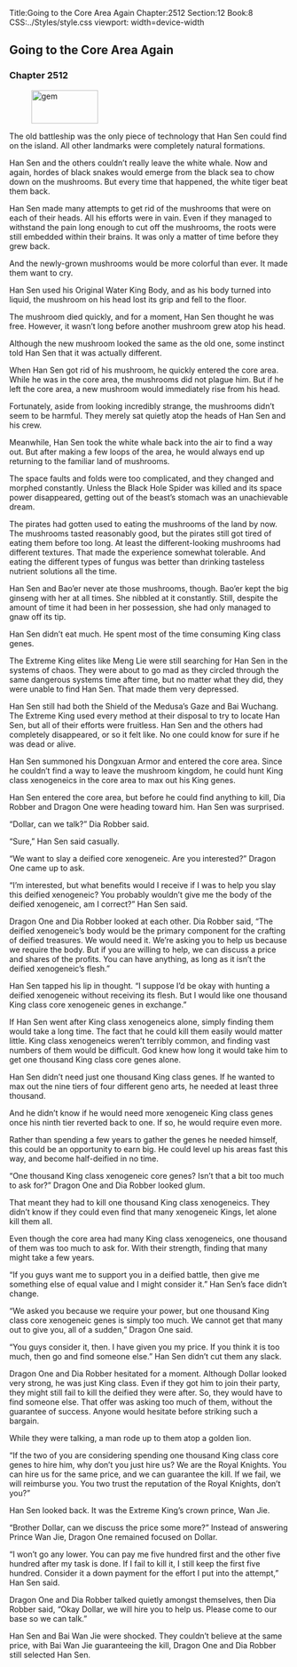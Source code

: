 Title:Going to the Core Area Again 
Chapter:2512 
Section:12 
Book:8 
CSS:../Styles/style.css 
viewport: width=device-width
  
## Going to the Core Area Again
### Chapter 2512
  
<figure>
	<img src="../Images/gem.gif" alt="gem" id="gem" width="120" height="60" />
</figure>
  

  
The old battleship was the only piece of technology that Han Sen could find on the island. All other landmarks were completely natural formations.

Han Sen and the others couldn’t really leave the white whale. Now and again, hordes of black snakes would emerge from the black sea to chow down on the mushrooms. But every time that happened, the white tiger beat them back.

Han Sen made many attempts to get rid of the mushrooms that were on each of their heads. All his efforts were in vain. Even if they managed to withstand the pain long enough to cut off the mushrooms, the roots were still embedded within their brains. It was only a matter of time before they grew back.

And the newly-grown mushrooms would be more colorful than ever. It made them want to cry.

Han Sen used his Original Water King Body, and as his body turned into liquid, the mushroom on his head lost its grip and fell to the floor.

The mushroom died quickly, and for a moment, Han Sen thought he was free. However, it wasn’t long before another mushroom grew atop his head.

Although the new mushroom looked the same as the old one, some instinct told Han Sen that it was actually different.

When Han Sen got rid of his mushroom, he quickly entered the core area. While he was in the core area, the mushrooms did not plague him. But if he left the core area, a new mushroom would immediately rise from his head.

Fortunately, aside from looking incredibly strange, the mushrooms didn’t seem to be harmful. They merely sat quietly atop the heads of Han Sen and his crew.

Meanwhile, Han Sen took the white whale back into the air to find a way out. But after making a few loops of the area, he would always end up returning to the familiar land of mushrooms.

The space faults and folds were too complicated, and they changed and morphed constantly. Unless the Black Hole Spider was killed and its space power disappeared, getting out of the beast’s stomach was an unachievable dream.

The pirates had gotten used to eating the mushrooms of the land by now. The mushrooms tasted reasonably good, but the pirates still got tired of eating them before too long. At least the different-looking mushrooms had different textures. That made the experience somewhat tolerable. And eating the different types of fungus was better than drinking tasteless nutrient solutions all the time.

Han Sen and Bao’er never ate those mushrooms, though. Bao’er kept the big ginseng with her at all times. She nibbled at it constantly. Still, despite the amount of time it had been in her possession, she had only managed to gnaw off its tip.

Han Sen didn’t eat much. He spent most of the time consuming King class genes.

The Extreme King elites like Meng Lie were still searching for Han Sen in the systems of chaos. They were about to go mad as they circled through the same dangerous systems time after time, but no matter what they did, they were unable to find Han Sen. That made them very depressed.

Han Sen still had both the Shield of the Medusa’s Gaze and Bai Wuchang. The Extreme King used every method at their disposal to try to locate Han Sen, but all of their efforts were fruitless. Han Sen and the others had completely disappeared, or so it felt like. No one could know for sure if he was dead or alive.

Han Sen summoned his Dongxuan Armor and entered the core area. Since he couldn’t find a way to leave the mushroom kingdom, he could hunt King class xenogeneics in the core area to max out his King genes.

Han Sen entered the core area, but before he could find anything to kill, Dia Robber and Dragon One were heading toward him. Han Sen was surprised.

“Dollar, can we talk?” Dia Robber said.

“Sure,” Han Sen said casually.

“We want to slay a deified core xenogeneic. Are you interested?” Dragon One came up to ask.

“I’m interested, but what benefits would I receive if I was to help you slay this deified xenogeneic? You probably wouldn’t give me the body of the deified xenogeneic, am I correct?” Han Sen said.

Dragon One and Dia Robber looked at each other. Dia Robber said, “The deified xenogeneic’s body would be the primary component for the crafting of deified treasures. We would need it. We’re asking you to help us because we require the body. But if you are willing to help, we can discuss a price and shares of the profits. You can have anything, as long as it isn’t the deified xenogeneic’s flesh.”

Han Sen tapped his lip in thought. “I suppose I’d be okay with hunting a deified xenogeneic without receiving its flesh. But I would like one thousand King class core xenogeneic genes in exchange.”

If Han Sen went after King class xenogeneics alone, simply finding them would take a long time. The fact that he could kill them easily would matter little. King class xenogeneics weren’t terribly common, and finding vast numbers of them would be difficult. God knew how long it would take him to get one thousand King class core genes alone.

Han Sen didn’t need just one thousand King class genes. If he wanted to max out the nine tiers of four different geno arts, he needed at least three thousand.

And he didn’t know if he would need more xenogeneic King class genes once his ninth tier reverted back to one. If so, he would require even more.

Rather than spending a few years to gather the genes he needed himself, this could be an opportunity to earn big. He could level up his areas fast this way, and become half-deified in no time.

“One thousand King class xenogeneic core genes? Isn’t that a bit too much to ask for?” Dragon One and Dia Robber looked glum.

That meant they had to kill one thousand King class xenogeneics. They didn’t know if they could even find that many xenogeneic Kings, let alone kill them all.

Even though the core area had many King class xenogeneics, one thousand of them was too much to ask for. With their strength, finding that many might take a few years.

“If you guys want me to support you in a deified battle, then give me something else of equal value and I might consider it.” Han Sen’s face didn’t change.

“We asked you because we require your power, but one thousand King class core xenogeneic genes is simply too much. We cannot get that many out to give you, all of a sudden,” Dragon One said.

“You guys consider it, then. I have given you my price. If you think it is too much, then go and find someone else.” Han Sen didn’t cut them any slack.

Dragon One and Dia Robber hesitated for a moment. Although Dollar looked very strong, he was just King class. Even if they got him to join their party, they might still fail to kill the deified they were after. So, they would have to find someone else. That offer was asking too much of them, without the guarantee of success. Anyone would hesitate before striking such a bargain.

While they were talking, a man rode up to them atop a golden lion.

“If the two of you are considering spending one thousand King class core genes to hire him, why don’t you just hire us? We are the Royal Knights. You can hire us for the same price, and we can guarantee the kill. If we fail, we will reimburse you. You two trust the reputation of the Royal Knights, don’t you?”

Han Sen looked back. It was the Extreme King’s crown prince, Wan Jie.

“Brother Dollar, can we discuss the price some more?” Instead of answering Prince Wan Jie, Dragon One remained focused on Dollar.

“I won’t go any lower. You can pay me five hundred first and the other five hundred after my task is done. If I fail to kill it, I still keep the first five hundred. Consider it a down payment for the effort I put into the attempt,” Han Sen said.

Dragon One and Dia Robber talked quietly amongst themselves, then Dia Robber said, “Okay Dollar, we will hire you to help us. Please come to our base so we can talk.”

Han Sen and Bai Wan Jie were shocked. They couldn’t believe at the same price, with Bai Wan Jie guaranteeing the kill, Dragon One and Dia Robber still selected Han Sen.